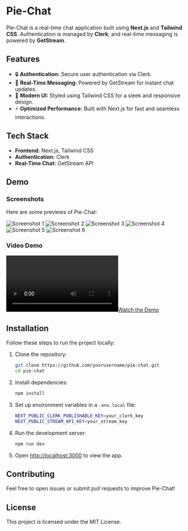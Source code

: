 # Pie-Chat

Pie-Chat is a real-time chat application built using **Next.js** and **Tailwind CSS**. Authentication is managed by **Clerk**, and real-time messaging is powered by **GetStream**.

## Features

- 🔒 **Authentication:** Secure user authentication via Clerk.
- 💬 **Real-Time Messaging:** Powered by GetStream for instant chat updates.
- 🎨 **Modern UI:** Styled using Tailwind CSS for a sleek and responsive design.
- ⚡ **Optimized Performance:** Built with Next.js for fast and seamless interactions.

## Tech Stack

- **Frontend:** Next.js, Tailwind CSS
- **Authentication:** Clerk
- **Real-Time Chat:** GetStream API

## Demo

### Screenshots

Here are some previews of Pie-Chat:

![Screenshot 1](Demo/Screenshot_1.png)
![Screenshot 2](Demo/Screenshot_2.png)
![Screenshot 3](Demo/Screenshot_3.png)
![Screenshot 4](Demo/Screenshot_4.png)
![Screenshot 5](Demo/Screenshot_5.png)
![Screenshot 6](Demo/Screenshot_6.png)


### Video Demo

[![Watch the Demo](Demo/Demo.mp4)](Demo/Demo.mp4)

## Installation

Follow these steps to run the project locally:

1. Clone the repository:
   ```sh
   git clone https://github.com/yourusername/pie-chat.git
   cd pie-chat
   ```

2. Install dependencies:
   ```sh
   npm install
   ```

3. Set up environment variables in a `.env.local` file:
   ```sh
   NEXT_PUBLIC_CLERK_PUBLISHABLE_KEY=your_clerk_key
   NEXT_PUBLIC_STREAM_API_KEY=your_stream_key
   ```

4. Run the development server:
   ```sh
   npm run dev
   ```

5. Open [http://localhost:3000](http://localhost:3000) to view the app.

## Contributing

Feel free to open issues or submit pull requests to improve Pie-Chat!

## License

This project is licensed under the MIT License.

